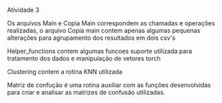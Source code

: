 Atividade 3 

Os arquivos Main e Copia Main correspondem as chamadas e operações realizadas, o arquivo Copia main contem apenas algumas pequenas alterações para agrupamento dos resultados em dois csv's

Helper_functions contem algumas funcoes suporte utilizada para tratamento dos dados e manipulação de vetores torch

Clustering contem a rotina KNN utilizada

Matriz de confução é uma rotina auxiliar com as funções desenvolvidas para criar e analisar as matrizes de confusão utilizadas. 
